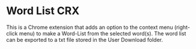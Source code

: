 # Word List CRX

This is a Chrome extension that adds an option to the context menu (right-click menu) to make a Word-List from the selected word(s). The word list can be exported to a txt file stored in the User Download folder.
